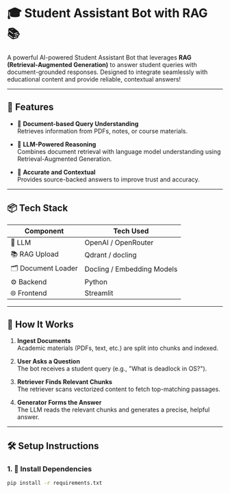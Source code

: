 # 🎓 Student Assistant Bot with RAG 📚

A powerful AI-powered Student Assistant Bot that leverages **RAG (Retrieval-Augmented Generation)** to answer student queries with document-grounded responses. Designed to integrate seamlessly with educational content and provide reliable, contextual answers!

---

## 🚀 Features

- 📄 **Document-based Query Understanding**  
  Retrieves information from PDFs, notes, or course materials.

- 🧠 **LLM-Powered Reasoning**  
  Combines document retrieval with language model understanding using Retrieval-Augmented Generation.

- 🎯 **Accurate and Contextual**  
  Provides source-backed answers to improve trust and accuracy.

---

## 📦 Tech Stack

| Component           | Tech Used                       |
|-------------------- |----------------------------------|
| 💬 LLM             | OpenAI / OpenRouter               |
| 📚 RAG Upload      | Qdrant / docling                  |
| 🗂️ Document Loader | Docling / Embedding Models       |
| ⚙️ Backend         | Python                           |
| 🌐 Frontend        | Streamlit                        |

---

## 🧠 How It Works

1. **Ingest Documents**  
   Academic materials (PDFs, text, etc.) are split into chunks and indexed.

2. **User Asks a Question**  
   The bot receives a student query (e.g., "What is deadlock in OS?").

3. **Retriever Finds Relevant Chunks**  
   The retriever scans vectorized content to fetch top-matching passages.

4. **Generator Forms the Answer**  
   The LLM reads the relevant chunks and generates a precise, helpful answer.

---

## 🛠️ Setup Instructions

### 1. 🔧 Install Dependencies

```bash
pip install -r requirements.txt
